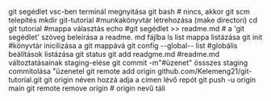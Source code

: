 git segédlet
vsc-ben terminál megnyitása git bash # nincs, akkor
git scm telepítés
mkdir git-tutorial #munkakönyvtár létrehozása (make directorí)
cd git tutorial #mappa választás
echo #git segédlet >> readme.md # a 'git segédlet' szöveg beleírása a readme. md fájlba
ls list mappa listázása
git init #könyvtár inicilizása a git mappává
git config --global-- list #globális beálítások listázása
git status
git add readgme.md #readme.md változtatásainak staging-elése
git commit -m"#üzenet"  össszes staging commitolása "üzenetel
git remote add origin github.com/Kelemeng21/git-tutorial.git 
git origin néven hozzá adja a címen lévő repót
git push -u origin main
git remote remove origin # origin nevű táli
